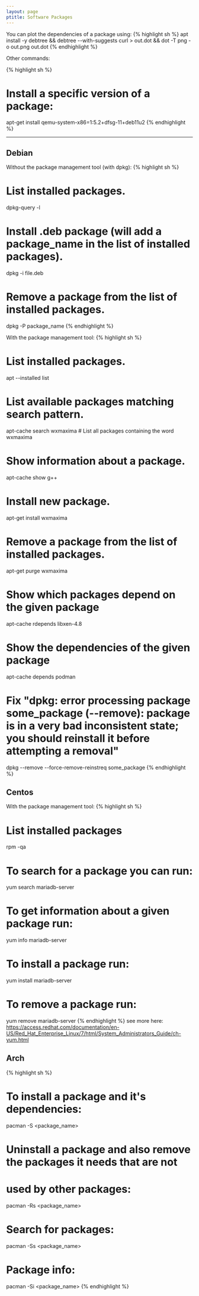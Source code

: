 ```yaml
---
layout: page
ptitle: Software Packages
---
```

You can plot the dependencies of a package using:
{% highlight sh %}
apt install -y debtree &&
debtree --with-suggests curl > out.dot &&
dot -T png -o out.png out.dot
{% endhighlight %}

Other commands:

{% highlight sh %}
# Install a specific version of a package:
apt-get install qemu-system-x86=1:5.2+dfsg-11+deb11u2
{% endhighlight %}

---

## Debian

Without the package management tool (with dpkg):
{% highlight sh %}
# List installed packages.
dpkg-query -l
# Install .deb package (will add a package_name in the list of installed packages).
dpkg -i file.deb
# Remove a package from the list of installed packages.
dpkg -P package_name
{% endhighlight %}

With the package management tool:
{% highlight sh %}
# List installed packages.
apt --installed list
# List available packages matching search pattern.
apt-cache search wxmaxima # List all packages containing the word wxmaxima
# Show information about a package.
apt-cache show g++
# Install new package.
apt-get install wxmaxima
# Remove a package from the list of installed packages.
apt-get purge wxmaxima
# Show which packages depend on the given package
apt-cache rdepends libxen-4.8
# Show the dependencies of the given package
apt-cache depends podman
# Fix "dpkg: error processing package some_package (--remove): package is in a very bad inconsistent state; you should reinstall it before attempting a removal"
dpkg --remove --force-remove-reinstreq some_package
{% endhighlight %}

## Centos

With the package management tool:
{% highlight sh %}
# List installed packages
rpm -qa
# To search for a package you can run:
yum search mariadb-server
# To get information about a given package run:
yum info mariadb-server
# To install a package run:
yum install mariadb-server
# To remove a package run:
yum remove mariadb-server
{% endhighlight %}
see more here: <a href="https://access.redhat.com/documentation/en-US/Red_Hat_Enterprise_Linux/7/html/System_Administrators_Guide/ch-yum.html" target="_blank">https://access.redhat.com/documentation/en-US/Red_Hat_Enterprise_Linux/7/html/System_Administrators_Guide/ch-yum.html</a>

## Arch

{% highlight sh %}
# To install a package and it's dependencies:
pacman -S <package_name>
# Uninstall a package and also remove the packages it needs that are not
# used by other packages:
pacman -Rs <package_name>
# Search for packages:
pacman -Ss <package_name>
# Package info:
pacman -Si <package_name>
{% endhighlight %}
